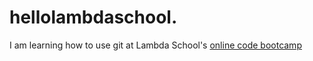 # hellolambdaschool.

I am learning how to use git at Lambda School's [online code bootcamp](https://lambdaschool.com/mini-bootcamp)
